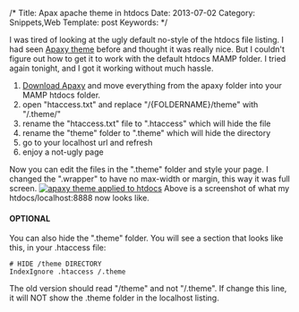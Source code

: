 /*
Title: Apax apache theme in htdocs
Date: 2013-07-02
Category: Snippets,Web
Template: post
Keywords: 
*/

I was tired of looking at the ugly default no-style of the htdocs file
listing. I had seen [Apaxy
theme](http://adamwhitcroft.com/apaxy/ "Apaxy Homepage") before and
thought it was really nice. But I couldn't figure out how to get it to
work with the default htdocs MAMP folder. I tried again tonight, and I
got it working without much hassle.

1.  [Download
    Apaxy](https://github.com/AdamWhitcroft/Apaxy/archive/master.zip "Apaxy Download Link")
    and move everything from the apaxy folder into your MAMP htdocs
    folder.
2.  open "htaccess.txt" and replace "/{FOLDERNAME}/theme" with
    "/.theme/"
3.  rename the "htaccess.txt" file to ".htaccess" which will hide the
    file
4.  rename the "theme" folder to ".theme" which will hide the directory
5.  go to your localhost url and refresh
6.  enjoy a not-ugly page

Now you can edit the files in the ".theme" folder and style your page. I
changed the ".wrapper" to have no max-width or margin, this way it was
full screen. [![apaxy theme applied to
htdocs](http://192.241.188.69/ohdoylerules.com/wp-content/uploads/2013/07/Screen-Shot-2013-07-02-at-12.38.08-AM.png)](http://192.241.188.69/ohdoylerules.com/wp-content/uploads/2013/07/Screen-Shot-2013-07-02-at-12.38.08-AM.png)
Above is a screenshot of what my htdocs/localhost:8888 now looks like.

#### OPTIONAL

You can also hide the ".theme" folder. You will see a section that looks
like this, in your .htaccess file:

~~~~ {.prettyprint .lang-bash}
# HIDE /theme DIRECTORY
IndexIgnore .htaccess /.theme
~~~~

The old version should read "/theme" and not "/.theme". If change this
line, it will NOT show the .theme folder in the localhost listing.

